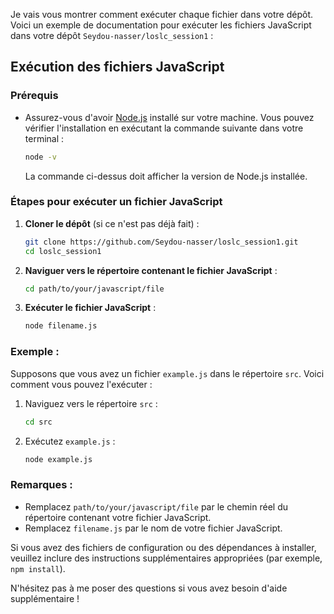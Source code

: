 Je vais vous montrer comment exécuter chaque fichier dans votre dépôt. Voici un exemple de documentation pour exécuter les fichiers JavaScript dans votre dépôt `Seydou-nasser/loslc_session1` :

## Exécution des fichiers JavaScript

### Prérequis
- Assurez-vous d'avoir [Node.js](https://nodejs.org/) installé sur votre machine. Vous pouvez vérifier l'installation en exécutant la commande suivante dans votre terminal :
  ```sh
  node -v
  ```
  La commande ci-dessus doit afficher la version de Node.js installée.

### Étapes pour exécuter un fichier JavaScript

1. **Cloner le dépôt** (si ce n'est pas déjà fait) :
   ```sh
   git clone https://github.com/Seydou-nasser/loslc_session1.git
   cd loslc_session1
   ```

2. **Naviguer vers le répertoire contenant le fichier JavaScript** :
   ```sh
   cd path/to/your/javascript/file
   ```

3. **Exécuter le fichier JavaScript** :
   ```sh
   node filename.js
   ```

### Exemple :
Supposons que vous avez un fichier `example.js` dans le répertoire `src`. Voici comment vous pouvez l'exécuter :

1. Naviguez vers le répertoire `src` :
   ```sh
   cd src
   ```

2. Exécutez `example.js` :
   ```sh
   node example.js
   ```

### Remarques :
- Remplacez `path/to/your/javascript/file` par le chemin réel du répertoire contenant votre fichier JavaScript.
- Remplacez `filename.js` par le nom de votre fichier JavaScript.

Si vous avez des fichiers de configuration ou des dépendances à installer, veuillez inclure des instructions supplémentaires appropriées (par exemple, `npm install`).

N'hésitez pas à me poser des questions si vous avez besoin d'aide supplémentaire !
